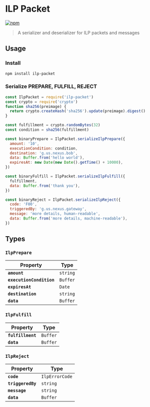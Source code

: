# ILP Packet

[![npm][npm-image]][npm-url]

[npm-image]: https://img.shields.io/npm/v/ilp-packet.svg?style=flat
[npm-url]: https://npmjs.org/package/ilp-packet

> A serializer and deserializer for ILP packets and messages

## Usage

### Install

```sh
npm install ilp-packet
```

### Serialize PREPARE, FULFILL, REJECT

```js
const IlpPacket = require('ilp-packet')
const crypto = require('crypto')
function sha256(preimage) {
  return crypto.createHash('sha256').update(preimage).digest()
}

const fulfillment = crypto.randomBytes(32)
const condition = sha256(fulfillment)

const binaryPrepare = IlpPacket.serializeIlpPrepare({
  amount: '10',
  executionCondition: condition,
  destination: 'g.us.nexus.bob',
  data: Buffer.from('hello world'),
  expiresAt: new Date(new Date().getTime() + 10000),
})

const binaryFulfill = IlpPacket.serializeIlpFulfill({
  fulfillment,
  data: Buffer.from('thank you'),
})

const binaryReject = IlpPacket.serializeIlpReject({
  code: 'F00',
  triggeredBy: 'g.us.nexus.gateway',
  message: 'more details, human-readable',
  data: Buffer.from('more details, machine-readable'),
})
```

## Types

### `IlpPrepare`

| Property                 | Type     |
| ------------------------ | -------- |
| **`amount`**             | `string` |
| **`executionCondition`** | `Buffer` |
| **`expiresAt`**          | `Date`   |
| **`destination`**        | `string` |
| **`data`**               | `Buffer` |

### `IlpFulfill`

| Property          | Type     |
| ----------------- | -------- |
| **`fulfillment`** | `Buffer` |
| **`data`**        | `Buffer` |

### `IlpReject`

| Property          | Type           |
| ----------------- | -------------- |
| **`code`**        | `IlpErrorCode` |
| **`triggeredBy`** | `string`       |
| **`message`**     | `string`       |
| **`data`**        | `Buffer`       |
